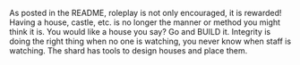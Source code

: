 As posted in the README, roleplay is not only encouraged, it is rewarded! Having a house, castle, etc. is no longer the manner or method you might think it is. You would like a house you say? Go and BUILD it. Integrity is doing the right thing when no one is watching, you never know when staff is watching. The shard has tools to design houses and place them.


